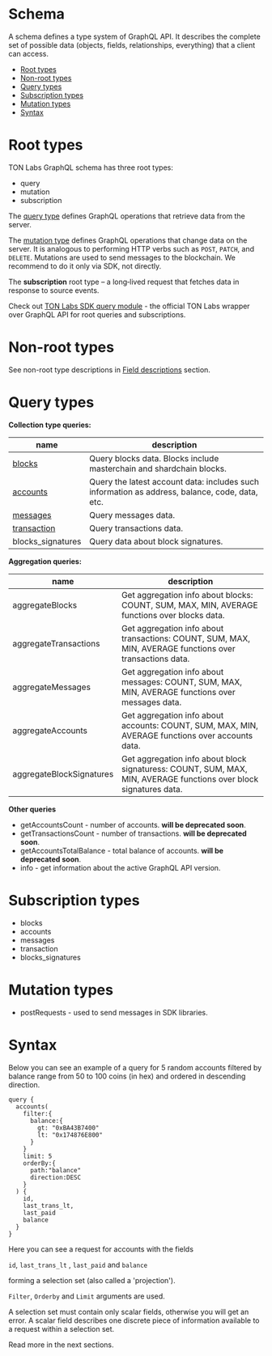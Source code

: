 # Schema

A schema defines a type system of GraphQL API. It describes the complete set of possible data (objects, fields, relationships, everything) that a client can access.

- [Root types](#root-types)
- [Non-root types](#non-root-types)
- [Query types](#query-types)
- [Subscription types](#subscription-types)
- [Mutation types](#mutation-types)
- [Syntax](#syntax)

# Root types

TON Labs GraphQL schema has three root types:

- query
- mutation
- subscription

The [query type](https://graphql.github.io/graphql-spec/June2018/#sec-Type-System) defines GraphQL operations that retrieve data from the server.

The [mutation type](https://graphql.github.io/graphql-spec/June2018/#sec-Type-System) defines GraphQL operations that change data on the server. It is analogous to performing HTTP verbs such as `POST`, `PATCH`, and `DELETE`. Mutations are used to send messages to the blockchain. We recommend to do it only via SDK, not directly. 

The **subscription** root type – a long‐lived request that fetches data in response to source events.

Check out [TON Labs SDK query module](../mod_net.md) - the official TON Labs wrapper over GraphQL API for root queries and subscriptions.

# Non-root types

See non-root type descriptions in [Field descriptions](5_field_descriptions.md) section.

# Query types

**Collection type queries:**

| name | description |
|------|-------------|
| [blocks](5_field_descriptions.md#block-type) | Query blocks data. Blocks include masterchain and shardchain blocks. |
| [accounts](5_field_descriptions.md#account-type) | Query the latest account data: includes such information as address, balance, code, data, etc. |
| [messages](5_field_descriptions.md#message-type) | Query messages data. |
| [transaction](5_field_descriptions.md#transaction-type) | Query transactions data. |
| blocks_signatures | Query data about block signatures. |


**Aggregation queries:**

| name | description|
|------|-------------|
| aggregateBlocks | Get aggregation info about blocks: COUNT, SUM, MAX, MIN, AVERAGE functions over blocks data. |
| aggregateTransactions | Get aggregation info about transactions: COUNT, SUM, MAX, MIN, AVERAGE functions over transactions data. |
| aggregateMessages | Get aggregation info about messages: COUNT, SUM, MAX, MIN, AVERAGE functions over messages data. |
| aggregateAccounts | Get aggregation info about accounts: COUNT, SUM, MAX, MIN, AVERAGE functions over accounts data. |
| aggregateBlockSignatures | Get aggregation info about block signaturess: COUNT, SUM, MAX, MIN, AVERAGE functions over block signatures data. |

**Other queries**

- getAccountsCount - number of accounts. **will be deprecated soon**. 
- getTransactionsCount - number of transactions. **will be deprecated soon**. 
- getAccountsTotalBalance - total balance of accounts. **will be deprecated soon**. 
- info - get information about the active GraphQL API version.

# Subscription types

- blocks
- accounts
- messages
- transaction 
- blocks_signatures

# Mutation types

- postRequests - used to send messages in SDK libraries. 

# Syntax 

Below you can see an example of a query for 5 random accounts filtered by balance range from 50 to 100 coins (in hex) and ordered in descending direction.

```
query {
  accounts(
    filter:{
      balance:{
        gt: "0xBA43B7400" 
        lt: "0x174876E800"
      }
    }
    limit: 5
    orderBy:{
      path:"balance"
      direction:DESC
    }
  ) {
    id,
    last_trans_lt,
    last_paid
    balance
  }
}
```

Here you can see a request for accounts with the fields 

`id`, `last_trans_lt` , `last_paid` and `balance` 

forming a selection set (also called a 'projection').

`Filter`, `Orderby` and `Limit` arguments are used.

A selection set must contain only scalar fields, otherwise you will get an error. A scalar field describes one discrete piece of information available to a request within a selection set.

Read more in the next sections. 